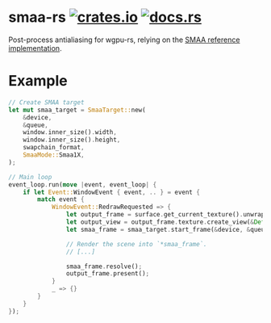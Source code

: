 # smaa-rs [![crates.io](https://img.shields.io/crates/v/smaa.svg)](https://crates.io/crates/smaa) [![docs.rs](https://docs.rs/smaa/badge.svg)](https://docs.rs/smaa)

Post-process antialiasing for wgpu-rs, relying on the [SMAA reference implementation](https://github.com/iryoku/smaa).

# Example

```rust
// Create SMAA target
let mut smaa_target = SmaaTarget::new(
    &device,
    &queue,
    window.inner_size().width,
    window.inner_size().height,
    swapchain_format,
    SmaaMode::Smaa1X,
);

// Main loop
event_loop.run(move |event, event_loop| {
    if let Event::WindowEvent { event, .. } = event {
        match event {
            WindowEvent::RedrawRequested => {
                let output_frame = surface.get_current_texture().unwrap();
                let output_view = output_frame.texture.create_view(&Default::default());
                let smaa_frame = smaa_target.start_frame(&device, &queue, &output_view);

                // Render the scene into `*smaa_frame`.
                // [...]

                smaa_frame.resolve();
                output_frame.present();
            }
            _ => {}
        }
    }
});

```
